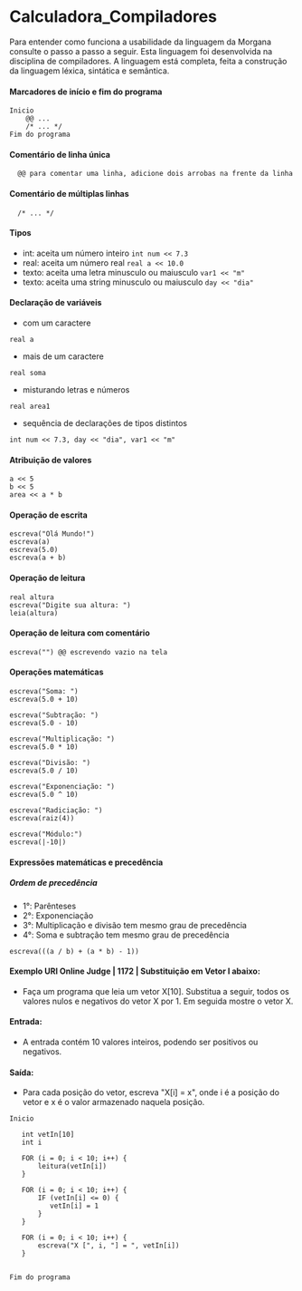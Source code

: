 # Calculadora_Compiladores
Para entender como funciona a usabilidade da linguagem da Morgana consulte o passo a passo a seguir. Esta linguagem foi desenvolvida na disciplina de compiladores. A linguagem está completa, feita a construção da linguagem léxica, sintática e semântica.

#### Marcadores de início e fim do programa
```
Inicio
    @@ ...
    /* ... */
Fim do programa
```

#### Comentário de linha única
```
  @@ para comentar uma linha, adicione dois arrobas na frente da linha
```
#### Comentário de múltiplas linhas
```
  /* ... */
```

#### Tipos
- int: aceita um número inteiro `int num << 7.3` 
- real: aceita um número real `real a << 10.0`
- texto: aceita uma letra minusculo ou maiusculo `var1 << "m"`
- texto: aceita uma string minusculo ou maiusculo `day << "dia"`

#### Declaração de variáveis
- com um caractere
```
real a
```
- mais de um caractere
```
real soma 
```
- misturando letras e números
```
real area1
```
- sequência de declarações de tipos distintos
```
int num << 7.3, day << "dia", var1 << "m"
```
#### Atribuição de valores
```
a << 5
b << 5
area << a * b
```

#### Operação de escrita
```
escreva("Olá Mundo!")
escreva(a)
escreva(5.0)
escreva(a + b)
```

#### Operação de leitura
```
real altura
escreva("Digite sua altura: ")
leia(altura)
```
#### Operação de leitura com comentário
```
escreva("") @@ escrevendo vazio na tela
```

#### Operações matemáticas
```
escreva("Soma: ")
escreva(5.0 + 10)

escreva("Subtração: ")
escreva(5.0 - 10)

escreva("Multiplicação: ")
escreva(5.0 * 10)

escreva("Divisão: ")
escreva(5.0 / 10)

escreva("Exponenciação: ")
escreva(5.0 ^ 10)

escreva("Radiciação: ")
escreva(raiz(4))

escreva("Módulo:")
escreva(|-10|)
```

#### Expressões matemáticas e precedência
##### Ordem de precedência
- 1°: Parênteses 
- 2°: Exponenciação
- 3°: Multiplicação e divisão tem mesmo grau de precedência
- 4°: Soma e subtração tem mesmo grau de precedência

```
escreva(((a / b) + (a * b) - 1))
```

#### Exemplo URI Online Judge | 1172 | Substituição em Vetor I abaixo:
- Faça um programa que leia um vetor X[10]. Substitua a seguir, todos os valores nulos e negativos do vetor X por 1. Em seguida mostre o vetor X.
#### Entrada:
- A entrada contém 10 valores inteiros, podendo ser positivos ou negativos.
#### Saída:
- Para cada posição do vetor, escreva "X[i] = x", onde i é a posição do vetor e x é o valor armazenado naquela posição.

```
Inicio

   int vetIn[10]
   int i

   FOR (i = 0; i < 10; i++) {
       leitura(vetIn[i])
   }

   FOR (i = 0; i < 10; i++) {
       IF (vetIn[i] <= 0) {
          vetIn[i] = 1 
       }
   }

   FOR (i = 0; i < 10; i++) {
       escreva("X [", i, "] = ", vetIn[i])
   }
    

Fim do programa
```
